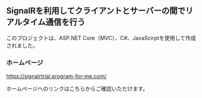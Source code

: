 ## SignalRを利用してクライアントとサーバーの間でリアルタイム通信を行う
このプロジェクトは、ASP.NET Core（MVC）、C#、JavaScirptを使用して作成されました。

### ホームページ
https://signalrtrial.program-for-me.com/

ホームページへのリンクはこちらからご確認いただけます。
